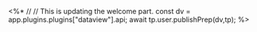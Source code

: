 <%*
// // This is updating the welcome part.
const dv = app.plugins.plugins["dataview"].api;
await tp.user.publishPrep(dv,tp);
%>
